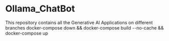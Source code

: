 # Ollama_ChatBot
This repository contains all the Generative AI Applications on different branches
docker-compose down && docker-compose build --no-cache && docker-compose up
